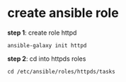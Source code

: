 # create ansible role

**step 1**: create role httpd
```
ansible-galaxy init httpd
```
**step 2**: cd into httpds roles
```
cd /etc/ansible/roles/httpds/tasks
```


